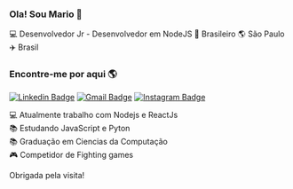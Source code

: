 ### Ola! Sou Mario 👋

💻 Desenvolvedor Jr - Desenvolvedor em NodeJS 🏡 Brasileiro 🌎 São Paulo ✈️ Brasil

### Encontre-me por aqui 🌎

[![Linkedin Badge](https://img.shields.io/badge/-MarioLuz-blue?style=flat-square&logo=Linkedin&logoColor=white&link=https://www.linkedin.com/in/mario-luz/)](https://www.linkedin.com/in/mario-luz/)
[![Gmail Badge](https://img.shields.io/badge/-marionetoluz@gmail.com-c14438?style=flat-square&logo=Gmail&logoColor=white&link=mailto:marionetoluz@gmail.com)](mailto:marionetoluz@gmail.com)
[![Instagram Badge](https://img.shields.io/badge/-MarioLuz-blue?style=flat-square&logo=Instagram&logoColor=white&link=https://www.instagram.com/mroluz//?hl=pt-br)](https://www.instagram.com/mroluz/)



💻 Atualmente trabalho com Nodejs e  ReactJs<br>
📚 Estudando JavaScript e Pyton<br>
📚 Graduação em Ciencias da Computação<br>
🎮 Competidor de Fighting games <br>



Obrigada pela visita!
</samp>
